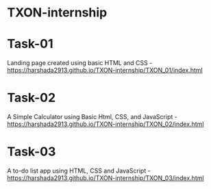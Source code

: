# TXON-internship
# Task-01
Landing page created using basic HTML and CSS - 
https://harshada2913.github.io/TXON-internship/TXON_01/index.html
# Task-02
A Simple Calculator using Basic Html, CSS, and JavaScript - 
https://harshada2913.github.io/TXON-internship/TXON_02/index.html
# Task-03
A to-do list app using HTML, CSS and JavaScript - 
https://harshada2913.github.io/TXON-internship/TXON_03/index.html
